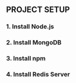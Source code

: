## PROJECT SETUP
### 1. Install Node.js
### 2. Install MongoDB
### 3. Install npm 
### 4. Install Redis Server
